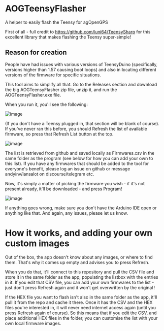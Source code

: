 # AOGTeensyFlasher
A helper to easily flash the Teensy for agOpenGPS

First of all - full credit to https://github.com/luni64/TeensySharp for this excellent library that makes flashing the Teensy super-simple!

## Reason for creation

People have had issues with various versions of TeensyDuino (specifically, versions higher than 1.57 causing boot loops) and also in locating different versions of the firmware for specific situations.

This tool aims to simplify all that. Go to the Releases section and download the big AOGTeensyFlasher zip file, unzip it, and run the AOGTeensyFlasher.exe file.

When you run it, you'll see the following:

![image](https://github.com/lansalot/AOGTeensyFlasher/assets/9885921/06e61fdc-6182-4021-959f-9cdfdb773d7f)

(If you don't have a Teensy plugged in, that section will be blank of course). If you've never ran this before, you should Refresh the list of available firmware, so press that Refresh List button at the top.

![image](https://github.com/lansalot/AOGTeensyFlasher/assets/9885921/f728d099-cf6a-43f5-a733-bbd19f5a117f)

The list is retrieved from github and saved locally as Firmwares.csv in the same folder as the program (see below for how you can add your own to this list). If you have any firmwares that should be added to the tool for everyone's benefit, please log an issue on github or message andyinv/lansalot on discourse/telegram etc.

Now, it's simply a matter of picking the firmware you wish - if it's not present already, it'll be downloaded - and press Program!

![image](https://github.com/lansalot/AOGTeensyFlasher/assets/9885921/ec14d4c4-5bff-428e-812e-7987035d2aef)

If anything goes wrong, make sure you don't have the Arduino IDE open or anything like that. And again, any issues, please let us know.

# How it works, and adding your own custom images

Out of the box, the app doesn't know about any images, or where to find them. That's why it comes up empty and advises you to press Refresh.

When you do that, it'll connect to this repository and pull the CSV file and store it in the same folder as the app, populating the listbox with the entries in it. If you edit that CSV file, you can add your own firmwares to the list - just don't press Refresh again and it won't get overwritten by the original !

If the HEX file you want to flash isn't also in the same folder as the app, it'll pull it from the repo and cache it there. Once it has the CSV and the HEX files you're interested in, it will never need internet access again (until you press Refresh again of course). So this means that if you edit the CSV, and place additional HEX files in the folder, you can customise the list with your own local firmware images.
